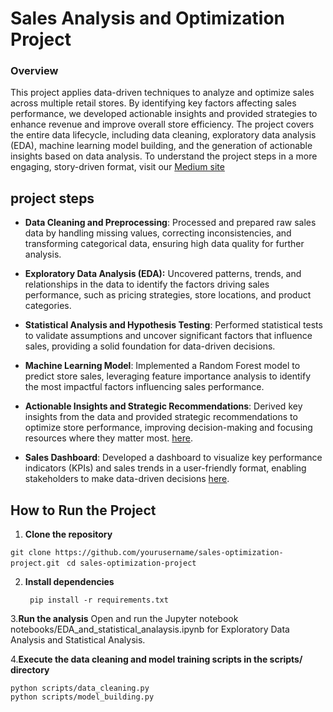 
# **Sales Analysis and Optimization Project**

### **Overview**
This project applies data-driven techniques to analyze and optimize sales across multiple retail stores. By identifying key factors affecting sales performance, we developed actionable insights and provided strategies to enhance revenue and improve overall store efficiency. The project covers the entire data lifecycle, including data cleaning, exploratory data analysis (EDA), machine learning model building, and the generation of actionable insights based on data analysis.
To understand the project steps in a more engaging, story-driven format, visit our [Medium site](https://medium.com/tech-tales-business-trails/how-machine-learning-transformed-a-retail-chain-part-1-uncovering-insights-b3df8d236052)


## project steps

- **Data Cleaning and Preprocessing**: Processed and prepared raw sales data by handling missing values, correcting inconsistencies, and transforming categorical data, ensuring high data quality for further analysis.
  
- **Exploratory Data Analysis (EDA):** Uncovered patterns, trends, and relationships in the data to identify the factors driving sales performance, such as pricing strategies, store locations, and product categories.

- **Statistical Analysis and Hypothesis Testing**: Performed statistical tests to validate assumptions and uncover significant factors that influence sales, providing a solid foundation for data-driven decisions.
- **Machine Learning Model**: Implemented a Random Forest model to predict store sales, leveraging feature importance analysis to identify the most impactful factors influencing sales performance.

- **Actionable Insights and Strategic Recommendations**: Derived key insights from the data and provided strategic recommendations to optimize store performance, improving decision-making and focusing resources where they matter most. [here](documents/Data_driven_solution/Insights.md).

- **Sales Dashboard**: Developed a dashboard to visualize key performance indicators (KPIs) and sales trends in a user-friendly format, enabling stakeholders to make data-driven decisions [here](documents/Dashboard/sales_dashbored.png).
  
## How to Run the Project
1. **Clone the repository**
   
``` git clone https://github.com/yourusername/sales-optimization-project.git ```
``` cd sales-optimization-project``` 

2. **Install dependencies**

   ``` pip install -r requirements.txt``` 
   
3.**Run the analysis**
Open and run the Jupyter notebook notebooks/EDA_and_statistical_analaysis.ipynb for Exploratory Data Analysis and Statistical Analysis.

4.**Execute the data cleaning and model training scripts in the scripts/ directory**
``` 
python scripts/data_cleaning.py
python scripts/model_building.py
``` 
